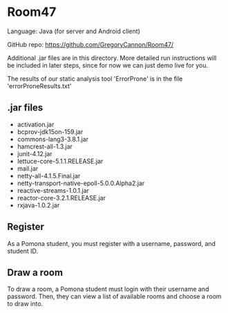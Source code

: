 # Room47 #

Language: Java (for server and Android client)

GitHub repo: https://github.com/GregoryCannon/Room47/

Additional .jar files are in this directory. More detailed run instructions will be included in later steps,
since for now we can just demo live for you.

The results of our static analysis tool 'ErrorProne' is in the file 'errorProneResults.txt'

## .jar files ##
* activation.jar
* bcprov-jdk15on-159.jar
* commons-lang3-3.8.1.jar
* hamcrest-all-1.3.jar
* junit-4.12.jar
* lettuce-core-5.1.1.RELEASE.jar
* mail.jar
* netty-all-4.1.5.Final.jar
* netty-transport-native-epoll-5.0.0.Alpha2.jar
* reactive-streams-1.0.1.jar
* reactor-core-3.2.1.RELEASE.jar
* rxjava-1.0.2.jar

## Register ##

As a Pomona student, you must register with a username, password, and student ID. 

## Draw a room ## 

To draw a room, a Pomona student must login with their username and password. Then, they can view a list of available rooms and choose a room to draw into. 



